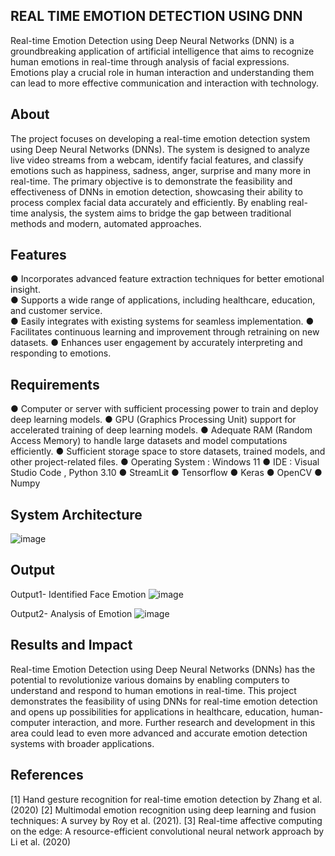 ## REAL TIME EMOTION DETECTION USING DNN
Real-time Emotion Detection using Deep Neural Networks (DNN) is a groundbreaking application of artificial intelligence that aims to recognize human emotions in real-time through analysis of facial expressions.
Emotions play a crucial role in human interaction and understanding them can lead to more effective communication and interaction with technology.

## About
The project focuses on developing a real-time emotion detection system using Deep Neural Networks (DNNs). The system is designed to analyze live video streams from a webcam, identify facial features, and classify emotions such as happiness, sadness, anger, surprise and many more in real-time.
The primary objective is to demonstrate the feasibility and effectiveness of DNNs in emotion detection, showcasing their ability to process complex facial data accurately and efficiently. By enabling real-time analysis, the system aims to bridge the gap between traditional methods and modern, automated approaches.

## Features
●	Incorporates advanced feature extraction techniques for better emotional insight.  
●	Supports a wide range of applications, including healthcare, education, and customer service.  
●	Easily integrates with existing systems for seamless implementation.
●	Facilitates continuous learning and improvement through retraining on new datasets.
●	Enhances user engagement by accurately interpreting and responding to emotions.

## Requirements
●	Computer or server with sufficient processing power to train and deploy deep learning models.
●	GPU (Graphics Processing Unit) support for accelerated training of deep learning models.
●	Adequate RAM (Random Access Memory) to handle large datasets and model computations efficiently.
●	Sufficient storage space to store datasets, trained models, and other project-related files.
●	Operating System : Windows 11
●	IDE : Visual Studio Code , Python 3.10
●	StreamLit
●	Tensorflow
●	Keras
●	OpenCV
●	Numpy

## System Architecture
![image](https://github.com/user-attachments/assets/28287090-218f-4c99-8397-d2d0771d0a23)

## Output
Output1- Identified Face Emotion
![image](https://github.com/user-attachments/assets/ac317aba-720f-49b3-95e6-ec11608568fc)

Output2- Analysis of Emotion
![image](https://github.com/user-attachments/assets/3872dc67-7691-49df-87b5-ba6b9b6a94c2)

## Results and Impact
Real-time Emotion Detection using Deep Neural Networks (DNNs) has the potential to revolutionize various domains by enabling computers to understand and respond to human emotions in real-time. 
This project demonstrates the feasibility of using DNNs for real-time emotion detection and opens up possibilities for applications in healthcare, education, human-computer interaction, and more. Further research and development in this area could lead to even more advanced and accurate emotion detection systems with broader applications.

## References
[1] Hand gesture recognition for real-time emotion detection by Zhang et al. (2020)
[2] Multimodal emotion recognition using deep learning and fusion techniques: A survey by Roy et al. (2021).
[3] Real-time affective computing on the edge: A resource-efficient convolutional neural network approach by Li et al. (2020)


